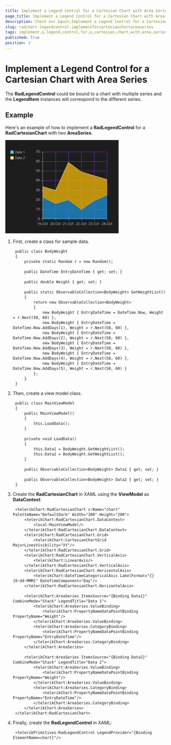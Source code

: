 ```yaml
---
title: Implement a Legend Control for a Cartesian Chart with Area Series
page_title: Implement a Legend Control for a Cartesian Chart with Area Series
description: Check our &quot;Implement a Legend Control for a Cartesian Chart with Area Series&quot; documentation article for RadChart for UWP control.
slug: radchart-legendcontrol-implementforcartesianchartareaseries
tags: implement,a,legend,control,for,a,cartesian,chart,with,area,series
published: True
position: 3
---
```


# Implement a Legend Control for a Cartesian Chart with Area Series

The **RadLegendControl** could be bound to a chart with multiple series and the **LegendItem** instances will correspond to the different series.

## Example

Here's an example of how to implement a **RadLegendControl** for a **RadCartesianChart** with two **AreaSeries**.

![Cartesian Area Series Legend Contro](images/CartesianAreaSeriesLegendContro.png)

1. First, create a class for sample data.

		public class BodyWeight
		{
		    private static Random r = new Random();
		
		    public DateTime EntryDateTime { get; set; }
		
		    public double Weight { get; set; }
		
		    public static ObservableCollection<BodyWeight> GetWeightList()
		    {
		        return new ObservableCollection<BodyWeight>
		        {
		            new BodyWeight { EntryDateTime = DateTime.Now, Weight = r.Next(50, 60) },
		            new BodyWeight { EntryDateTime = DateTime.Now.AddDays(1), Weight = r.Next(50, 60) },
		            new BodyWeight { EntryDateTime = DateTime.Now.AddDays(2), Weight = r.Next(50, 60) },
		            new BodyWeight { EntryDateTime = DateTime.Now.AddDays(3), Weight = r.Next(50, 60) },
		            new BodyWeight { EntryDateTime = DateTime.Now.AddDays(4), Weight = r.Next(50, 60) },
		            new BodyWeight { EntryDateTime = DateTime.Now.AddDays(5), Weight = r.Next(50, 60) }
		        };
		    }
		}

1. Then, create a view model class.

		public class MainViewModel
		{
		    public MainViewModel()
		    {
		        this.LoadData();
		    }
		
		    private void LoadData()
		    {
		        this.Data1 = BodyWeight.GetWeightList();
		        this.Data2 = BodyWeight.GetWeightList();
		    }
		
		    public ObservableCollection<BodyWeight> Data1 { get; set; }
		
		    public ObservableCollection<BodyWeight> Data2 { get; set; }
		}

1. Create the **RadCartesianChart** in XAML using the **ViewModel** as **DataContext**:

		<telerikChart:RadCartesianChart x:Name="chart" PaletteName="DefaultDark" Width="300" Height="200">
		    <telerikChart:RadCartesianChart.DataContext>
		        <local:MainViewModel/>
		    </telerikChart:RadCartesianChart.DataContext>
		    <telerikChart:RadCartesianChart.Grid>
		        <telerikChart:CartesianChartGrid MajorLinesVisibility="XY"/>
		    </telerikChart:RadCartesianChart.Grid>
		    <telerikChart:RadCartesianChart.VerticalAxis>
		        <telerikChart:LinearAxis/>
		    </telerikChart:RadCartesianChart.VerticalAxis>
		    <telerikChart:RadCartesianChart.HorizontalAxis>
		        <telerikChart:DateTimeCategoricalAxis LabelFormat="{}{0:dd-MMM}" DateTimeComponent="Day"/>
		    </telerikChart:RadCartesianChart.HorizontalAxis>
		
		    <telerikChart:AreaSeries ItemsSource="{Binding Data1}" CombineMode="Stack" LegendTitle="Data 1">
		        <telerikChart:AreaSeries.ValueBinding>
		            <telerikChart:PropertyNameDataPointBinding PropertyName="Weight"/>
		        </telerikChart:AreaSeries.ValueBinding>
		        <telerikChart:AreaSeries.CategoryBinding>
		            <telerikChart:PropertyNameDataPointBinding PropertyName="EntryDateTime"/>
		        </telerikChart:AreaSeries.CategoryBinding>
		    </telerikChart:AreaSeries>
		
		    <telerikChart:AreaSeries ItemsSource="{Binding Data2}"  CombineMode="Stack" LegendTitle="Data 2">
		        <telerikChart:AreaSeries.ValueBinding>
		            <telerikChart:PropertyNameDataPointBinding PropertyName="Weight"/>
		        </telerikChart:AreaSeries.ValueBinding>
		        <telerikChart:AreaSeries.CategoryBinding>
		            <telerikChart:PropertyNameDataPointBinding PropertyName="EntryDateTime"/>
		        </telerikChart:AreaSeries.CategoryBinding>
		    </telerikChart:AreaSeries>
		</telerikChart:RadCartesianChart>

1. Finally, create the **RadLegendControl** in XAML:

		<telerikPrimitives:RadLegendControl LegendProvider="{Binding ElementName=chart}"/>
